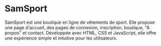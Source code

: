 # SamSport
SamSport est une boutique en ligne de vêtements de sport. Elle propose une page d'accueil, des pages de connexion, inscription, boutique, "À propos" et contact. Développée avec HTML, CSS et JavaScript, elle offre une expérience simple et intuitive pour les utilisateurs.
